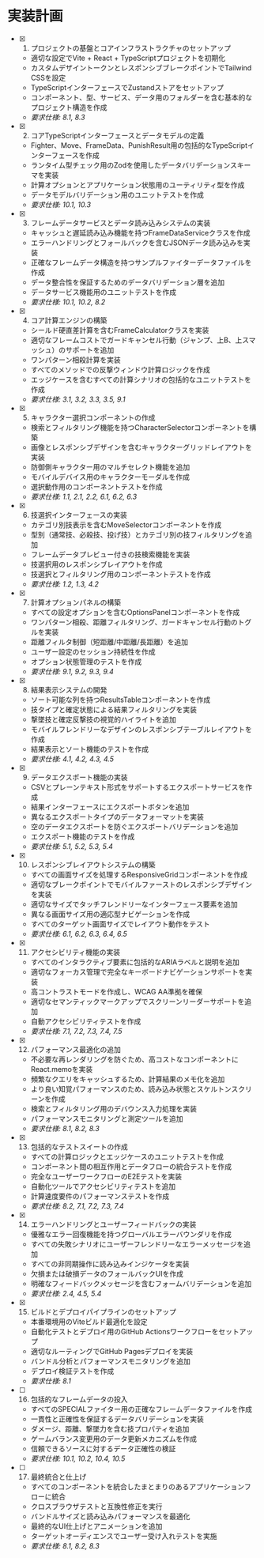 # 実装計画

- [x] 1. プロジェクトの基盤とコアインフラストラクチャのセットアップ
  - 適切な設定でVite + React + TypeScriptプロジェクトを初期化
  - カスタムデザイントークンとレスポンシブブレークポイントでTailwind CSSを設定
  - TypeScriptインターフェースでZustandストアをセットアップ
  - コンポーネント、型、サービス、データ用のフォルダーを含む基本的なプロジェクト構造を作成
  - _要求仕様: 8.1, 8.3_

- [x] 2. コアTypeScriptインターフェースとデータモデルの定義
  - Fighter、Move、FrameData、PunishResult用の包括的なTypeScriptインターフェースを作成
  - ランタイム型チェック用のZodを使用したデータバリデーションスキーマを実装
  - 計算オプションとアプリケーション状態用のユーティリティ型を作成
  - データモデルバリデーション用のユニットテストを作成
  - _要求仕様: 10.1, 10.3_

- [x] 3. フレームデータサービスとデータ読み込みシステムの実装
  - キャッシュと遅延読み込み機能を持つFrameDataServiceクラスを作成
  - エラーハンドリングとフォールバックを含むJSONデータ読み込みを実装
  - 正確なフレームデータ構造を持つサンプルファイターデータファイルを作成
  - データ整合性を保証するためのデータバリデーション層を追加
  - データサービス機能用のユニットテストを作成
  - _要求仕様: 10.1, 10.2, 8.2_

- [x] 4. コア計算エンジンの構築
  - シールド硬直差計算を含むFrameCalculatorクラスを実装
  - 適切なフレームコストでガードキャンセル行動（ジャンプ、上B、上スマッシュ）のサポートを追加
  - ワンパターン相殺計算を実装
  - すべてのメソッドでの反撃ウィンドウ計算ロジックを作成
  - エッジケースを含むすべての計算シナリオの包括的なユニットテストを作成
  - _要求仕様: 3.1, 3.2, 3.3, 3.5, 9.1_

- [x] 5. キャラクター選択コンポーネントの作成
  - 検索とフィルタリング機能を持つCharacterSelectorコンポーネントを構築
  - 画像とレスポンシブデザインを含むキャラクターグリッドレイアウトを実装
  - 防御側キャラクター用のマルチセレクト機能を追加
  - モバイルデバイス用のキャラクターモーダルを作成
  - 選択動作用のコンポーネントテストを作成
  - _要求仕様: 1.1, 2.1, 2.2, 6.1, 6.2, 6.3_

- [x] 6. 技選択インターフェースの実装
  - カテゴリ別技表示を含むMoveSelectorコンポーネントを作成
  - 型別（通常技、必殺技、投げ技）とカテゴリ別の技フィルタリングを追加
  - フレームデータプレビュー付きの技検索機能を実装
  - 技選択用のレスポンシブレイアウトを作成
  - 技選択とフィルタリング用のコンポーネントテストを作成
  - _要求仕様: 1.2, 1.3, 4.2_

- [x] 7. 計算オプションパネルの構築
  - すべての設定オプションを含むOptionsPanelコンポーネントを作成
  - ワンパターン相殺、距離フィルタリング、ガードキャンセル行動のトグルを実装
  - 距離フィルタ制御（短距離/中距離/長距離）を追加
  - ユーザー設定のセッション持続性を作成
  - オプション状態管理のテストを作成
  - _要求仕様: 9.1, 9.2, 9.3, 9.4_

- [x] 8. 結果表示システムの開発
  - ソート可能な列を持つResultsTableコンポーネントを作成
  - 技タイプと確定状態による結果フィルタリングを実装
  - 撃墜技と確定反撃技の視覚的ハイライトを追加
  - モバイルフレンドリーなデザインのレスポンシブテーブルレイアウトを作成
  - 結果表示とソート機能のテストを作成
  - _要求仕様: 4.1, 4.2, 4.3, 4.5_

- [x] 9. データエクスポート機能の実装
  - CSVとプレーンテキスト形式をサポートするエクスポートサービスを作成
  - 結果インターフェースにエクスポートボタンを追加
  - 異なるエクスポートタイプのデータフォーマットを実装
  - 空のデータエクスポートを防ぐエクスポートバリデーションを追加
  - エクスポート機能のテストを作成
  - _要求仕様: 5.1, 5.2, 5.3, 5.4_

- [x] 10. レスポンシブレイアウトシステムの構築
  - すべての画面サイズを処理するResponsiveGridコンポーネントを作成
  - 適切なブレークポイントでモバイルファーストのレスポンシブデザインを実装
  - 適切なサイズでタッチフレンドリーなインターフェース要素を追加
  - 異なる画面サイズ用の適応型ナビゲーションを作成
  - すべてのターゲット画面サイズでレイアウト動作をテスト
  - _要求仕様: 6.1, 6.2, 6.3, 6.4, 6.5_

- [x] 11. アクセシビリティ機能の実装
  - すべてのインタラクティブ要素に包括的なARIAラベルと説明を追加
  - 適切なフォーカス管理で完全なキーボードナビゲーションサポートを実装
  - 高コントラストモードを作成し、WCAG AA準拠を確保
  - 適切なセマンティックマークアップでスクリーンリーダーサポートを追加
  - 自動アクセシビリティテストを作成
  - _要求仕様: 7.1, 7.2, 7.3, 7.4, 7.5_

- [x] 12. パフォーマンス最適化の追加
  - 不必要な再レンダリングを防ぐため、高コストなコンポーネントにReact.memoを実装
  - 頻繁なクエリをキャッシュするため、計算結果のメモ化を追加
  - より良い知覚パフォーマンスのため、読み込み状態とスケルトンスクリーンを作成
  - 検索とフィルタリング用のデバウンス入力処理を実装
  - パフォーマンスモニタリングと測定ツールを追加
  - _要求仕様: 8.1, 8.2, 8.3_

- [x] 13. 包括的なテストスイートの作成
  - すべての計算ロジックとエッジケースのユニットテストを作成
  - コンポーネント間の相互作用とデータフローの統合テストを作成
  - 完全なユーザーワークフローのE2Eテストを実装
  - 自動化ツールでアクセシビリティテストを追加
  - 計算速度要件のパフォーマンステストを作成
  - _要求仕様: 8.2, 7.1, 7.2, 7.3, 7.4_

- [x] 14. エラーハンドリングとユーザーフィードバックの実装
  - 優雅なエラー回復機能を持つグローバルエラーバウンダリを作成
  - すべての失敗シナリオにユーザーフレンドリーなエラーメッセージを追加
  - すべての非同期操作に読み込みインジケータを実装
  - 欠損または破損データのフォールバックUIを作成
  - 明確なフィードバックメッセージを含むフォームバリデーションを追加
  - _要求仕様: 2.4, 4.5, 5.4_

- [x] 15. ビルドとデプロイパイプラインのセットアップ
  - 本番環境用のViteビルド最適化を設定
  - 自動化テストとデプロイ用のGitHub Actionsワークフローをセットアップ
  - 適切なルーティングでGitHub Pagesデプロイを実装
  - バンドル分析とパフォーマンスモニタリングを追加
  - デプロイ検証テストを作成
  - _要求仕様: 8.1_

- [ ] 16. 包括的なフレームデータの投入
  - すべてのSPECIALファイター用の正確なフレームデータファイルを作成
  - 一貫性と正確性を保証するデータバリデーションを実装
  - ダメージ、距離、撃墜力を含む技プロパティを追加
  - ゲームバランス変更用のデータ更新メカニズムを作成
  - 信頼できるソースに対するデータ正確性の検証
  - _要求仕様: 10.1, 10.2, 10.4, 10.5_

- [ ] 17. 最終統合と仕上げ
  - すべてのコンポーネントを統合したまとまりのあるアプリケーションフローに統合
  - クロスブラウザテストと互換性修正を実行
  - バンドルサイズと読み込みパフォーマンスを最適化
  - 最終的なUI仕上げとアニメーションを追加
  - ターゲットオーディエンスでユーザー受け入れテストを実施
  - _要求仕様: 8.1, 8.2, 8.3_